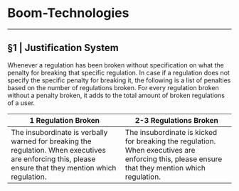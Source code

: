 # Boom-Technologies

----------------------------------------------------------

## §1 | Justification System
Whenever a regulation has been broken without specification on what the penalty for breaking that specific regulation. In case if a regulation does not specify the specific penalty for breaking it, the following is a list of penalties based on the number of regulations broken. For every regulation broken without a penalty broken, it adds to the total amount of broken regulations of a user. 


1 Regulation Broken | 2-3 Regulations Broken
------------------- | ----------------------
The insubordinate is verbally warned for breaking the regulation. When executives are enforcing this, please ensure that they mention which regulation. | The insubordinate is kicked for breaking the regulation. When executives are enforcing this, please ensure that they mention which regulation.

